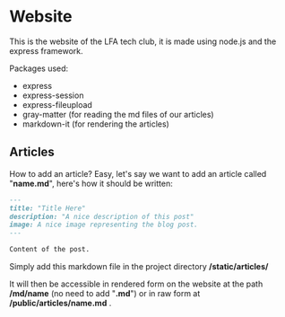 # Website

This is the website of the LFA tech club, it is made using node.js and the express framework.

Packages used:
* express
* express-session
* express-fileupload
* gray-matter (for reading the md files of our articles)
* markdown-it (for rendering the articles)

## Articles

How to add an article? Easy, let's say we want to add an article called "**name.md**", here's how it should be written: 

```markdown
---
title: "Title Here"
description: "A nice description of this post"
image: A nice image representing the blog post.
---

Content of the post.
```

Simply add this markdown file in the project directory **/static/articles/**

It will then be accessible in rendered form on the website at the path **/md/name** (no need to add "**.md**") or in raw form at **/public/articles/name.md** .
